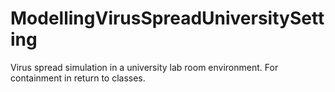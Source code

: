 # ModellingVirusSpreadUniversitySetting
Virus spread simulation in a university lab room environment. For containment in return to classes.
